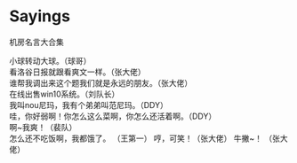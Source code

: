 # Sayings
机房名言大合集  

小球转动大球。（球哥）  
看洛谷日报就跟看爽文一样。（张大佬）  
谁帮我调出来这个题我们就是永远的朋友。（张大佬）  
在线出售win10系统。（刘队长）  
我叫nou尼玛，我有个弟弟叫范尼玛。（DDY）   
哇，你好弱啊！你怎么这么菜啊，你怎么还活着啊。（DDY）  
啊~我爽！（裴队）  
怎么还不吃饭啊，我都饿了。 （王第一）
哼，可笑！（张大佬）
牛撇~！ （张大佬）
